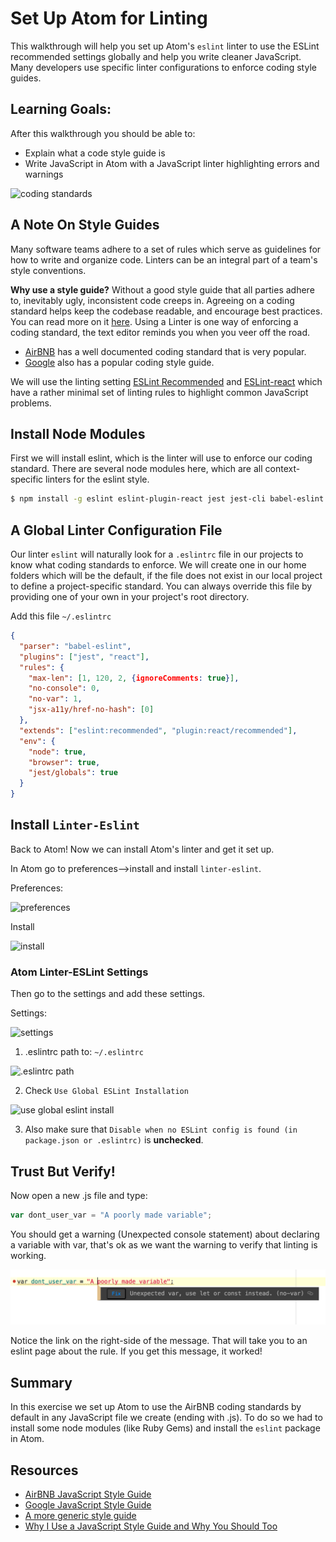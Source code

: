 # Set Up Atom for Linting

This walkthrough will help you set up Atom's `eslint` linter to use the ESLint recommended settings globally and help you write cleaner JavaScript.  Many developers use specific linter configurations to enforce coding style guides.

## Learning Goals:

After this walkthrough you should be able to:
- Explain what a code style guide is
- Write JavaScript in Atom with a JavaScript linter highlighting errors and warnings

![coding standards](images/coding-standards.png)

## A Note On Style Guides

Many software teams adhere to a set of rules which serve as guidelines for how to write and organize code.  Linters can be an integral part of a team's style conventions.

__Why use a style guide?__  Without a good style guide that all parties adhere to, inevitably ugly, inconsistent code creeps in.  Agreeing on a coding standard helps keep the codebase readable, and encourage best practices.  You can read more on it [here](https://medium.freecodecamp.org/adding-some-air-to-the-airbnb-style-guide-3df40e31c57a).  Using a Linter is one way of enforcing a coding standard, the text editor reminds you when you veer off the road.


- [AirBNB](https://github.com/airbnb/javascript) has a well documented coding standard that is very popular.
- [Google](https://google.github.io/styleguide/jsguide.html) also has a popular coding style guide.

We will use the linting setting [ESLint Recommended](https://eslint.org/docs/rules/) and [ESLint-react](https://github.com/yannickcr/eslint-plugin-react) which have a rather minimal set of linting rules to highlight common JavaScript problems.


## Install Node Modules

First we will install eslint, which is the linter will use to enforce our coding standard.  There are several node modules here, which are all context-specific linters for the eslint style.

```bash
$ npm install -g eslint eslint-plugin-react jest jest-cli babel-eslint eslint-plugin-jasmine jasmine eslint-plugin-import eslint-plugin-jsx-a11y
```

## A Global Linter Configuration File

Our linter `eslint` will naturally look for a `.eslintrc` file in our projects to know what coding standards to enforce.  We will create one in our home folders which will be the default, if the file does not exist in our local project to define a project-specific standard.  You can always override this file by providing one of your own in your project's root directory.

Add this file `~/.eslintrc`

```json
{
  "parser": "babel-eslint",
  "plugins": ["jest", "react"],
  "rules": {
    "max-len": [1, 120, 2, {ignoreComments: true}],
    "no-console": 0,
    "no-var": 1,
    "jsx-a11y/href-no-hash": [0]
  },
  "extends": ["eslint:recommended", "plugin:react/recommended"],
  "env": {
    "node": true,
    "browser": true,
    "jest/globals": true
  }
}
```

## Install `Linter-Eslint`

Back to Atom!  Now we can install Atom's linter and get it set up.

In Atom go to preferences-->install and install `linter-eslint`.

Preferences:

![preferences](images/preferences.png)

Install

![install](images/install.png)

### Atom Linter-ESLint Settings

Then go to the settings and add these settings.

Settings:

![settings](images/search-packages.png)

1. .eslintrc path to: `~/.eslintrc`

![.eslintrc path](images/eslintrc-path.png)

2. Check `Use Global ESLint Installation`

![use global eslint install](images/use-global.png)

3. Also make sure that `Disable when no ESLint config is found (in package.json or .eslintrc)` is **unchecked**.

## Trust But Verify!

Now open a new .js file and type:

```javascript
var dont_user_var = "A poorly made variable";
```

You should get a warning (Unexpected console statement) about declaring a variable with var, that's ok as we want the warning to verify that linting is working.  

![no-console](images/verify-linting.png)

Notice the link on the right-side of the message.  That will take you to an eslint page about the rule.  If you get this message, it worked!

## Summary

In this exercise we set up Atom to use the AirBNB coding standards by default in any JavaScript file we create (ending with .js).  To do so we had to install some node modules (like Ruby Gems) and install the `eslint` package in Atom.

## Resources
- [AirBNB JavaScript Style Guide](https://github.com/airbnb/javascript)
- [Google JavaScript Style Guide](https://google.github.io/styleguide/jsguide.html)
- [A more generic style guide](https://github.com/standard/standard)
- [Why I Use a JavaScript Style Guide and Why You Should Too](https://www.sitepoint.com/why-use-javascript-style-guide/)
